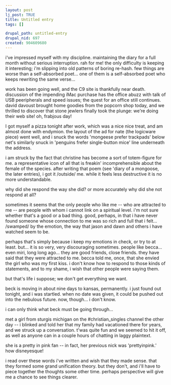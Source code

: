 ```yaml
--- 
layout: post
lj_post: TRUE
title: Untitled entry
tags: []

drupal_path: untitled-entry
drupal_nid: 697
created: 904609680
---
```

i've impressed myself with my discipline. maintaining the diary for a full month without serious interruption. rah for me! the only difficulty is keeping it interesting; i'm slipping into old patterns of boring re-hash. few things are worse than a self-absorbed poet... one of them is a self-absorbed poet who keeps rewriting the same verse...

work has been going well, and the C9 site is thankfully near death. discussion of the impending iMac purchase has the office abuzz with talk of USB peeripherals and speed issues; the quest for an office still continues. david davoust brought home goodies from the popcorn shop today, and we thrilled to discover that stone jewlers finally took the plunge: we're doing their web site! oh, frabjous day!

I got myself a pizza tonight after work, which was a nice nice treat, and am almost done with endymion. the layout of the ad for nate (the logicware piece) went well, and i snuck the words 'mongeese prefer trackpads' below net's similarly snuck in 'penguins frefer single-button mice' line underneath the address.

i am struck by the fact that christine has become a sort of totem-figure for me. a representative icon of all that is freakin' incomprehensible about the female of the species. after writing that poem (see 'diary of a mongoose, the later entries), i got it /outside/ me. while it feels less destructive it is no more understandable.

why did she respond the way she did? or more accurately why did she not respond at all?

sometimes it seems that the only people who like me -- who are attracted to me -- are people with whom i cannot link on a spiritual level. i'm not sure whether that's a good or a bad thing. good, perhaps, in that i have never found someone whose connection to me was so rich and full that i felt... /swamped/ by the emotion, the way that jason and dawn and others i have watched seem to be.

perhaps that's simply because i keep my emotions in check, or try to at least. but... it is so very, very discouraging sometimes. people like becca... even miri, long long ago... they are good friends, close friends. they have said that they were attracted to me. becca told me, once, that she envied the girl who was my first kiss. i don't know how to respond to those kinds of statements, and to my shame, i wish that other people were saying them.

but that's life i suppose; we don't get everything we want.

beck is moving in about nine days to kansas, permanently. i just found out tonight, and i was startled. when no date was given, it could be pushed out into the nebulous future. now, though... i don't know.

i can only think what beck must be going through...

met a girl from sturgis michigan on the #christian_singles channel the other day -- i blinked and told her that my family had vacationed there for years, and we struck up a conversation. t'was quite fun and we seemed to hit it off, as well as anyone can in a couple hours of chatting in laggy plaintext.

she is a pretty in pink fan -- in fact, her previous nick was 'prettyinpink.' how disneyesque!

i read over these words i've written and wish that they made sense. that they formed some grand unification theory. but they don't, and i'll have to piece together the thoughts some other time. perhaps perspective will give me a chance to see things clearer.
